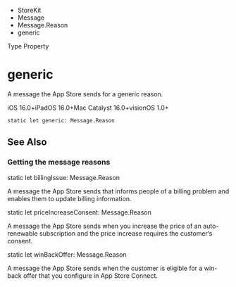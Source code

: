 

- StoreKit
- Message
- Message.Reason
-  generic 

Type Property

# generic

A message the App Store sends for a generic reason.

iOS 16.0+iPadOS 16.0+Mac Catalyst 16.0+visionOS 1.0+

``` source
static let generic: Message.Reason
```

## See Also

### Getting the message reasons

static let billingIssue: Message.Reason

A message the App Store sends that informs people of a billing problem and enables them to update billing information.

static let priceIncreaseConsent: Message.Reason

A message the App Store sends when you increase the price of an auto-renewable subscription and the price increase requires the customer’s consent.

static let winBackOffer: Message.Reason

A message the App Store sends when the customer is eligible for a win-back offer that you configure in App Store Connect.

